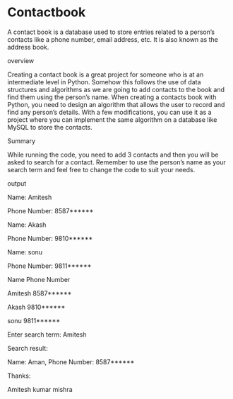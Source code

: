 # Contactbook
A contact book is a database used to store entries related to a person’s contacts like a phone number, email address, etc.
It is also known as the address book.


overview

Creating a contact book is a great project for someone who is at an intermediate level in Python.
Somehow this follows the use of data structures
and algorithms as we are going to add contacts to the book and find them using the person’s name.
 When creating a contacts book with Python, you need to design an algorithm that
 allows the user to record and find any person’s details.
 With a few modifications, you can use it as a project where you can implement
 the same algorithm on a database like MySQL to store the contacts.
 
 
 
Summary


While running the code, you need to add 3 contacts and then you will be asked to search for a contact.
Remember to use the person’s name as your search term and feel free to change the code to suit your needs.


output


Name: Amitesh


Phone Number: 8587******


Name: Akash


Phone Number: 9810******


Name: sonu


Phone Number: 9811******



Name                    Phone Number


Amitesh                    8587******


Akash                   9810******


sonu                 9811******


Enter search term: Amitesh


Search result:


Name: Aman, Phone Number: 8587******


Thanks:

Amitesh kumar mishra




